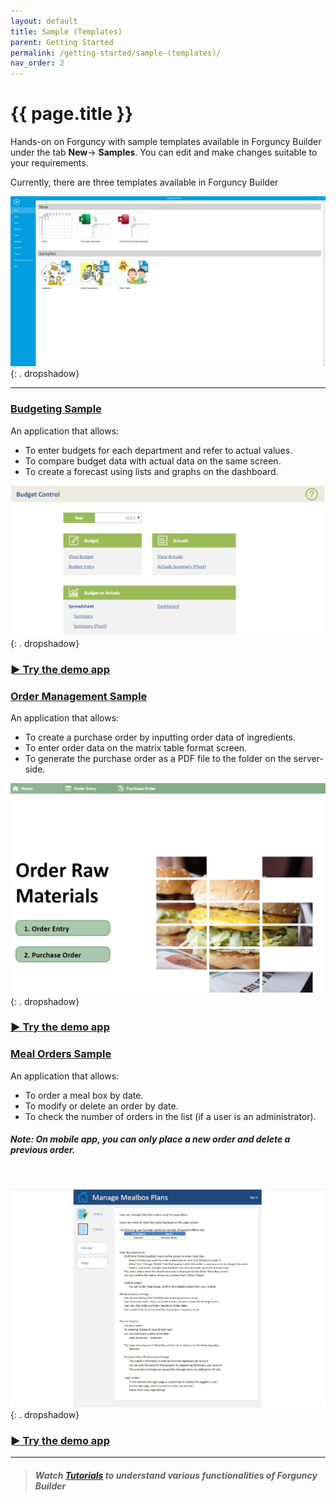 ```yaml
---
layout: default
title: Sample (Templates)
parent: Getting Started
permalink: /getting-started/sample-(templates)/
nav_order: 2
---
```


# {{ page.title }}

Hands-on on Forguncy with sample templates available in Forguncy Builder under the tab **New**-> **Samples**. You can edit and make changes suitable to your requirements.

Currently, there are three templates available in Forguncy Builder
<!--
[Budgeting](#Budgeting Sample)
 [Order Management](#Order Management Sample)
[Meal Orders](#Meal Orders Sample)
-->

![forguncy-builder-samples](/assets/images/sample-templates/meal-orders.png)
{: . dropshadow}

<!--
### Try these demo applications developed with Forguncy [**here**](https://www.forguncy.net/demo-apps).
-->
---

### [Budgeting Sample](https://apps.forguncy.net/budget-control/)

An application that allows: 
- To enter budgets for each department and refer to actual values. 
- To compare budget data with actual data on the same screen. 
- To create a forecast using lists and graphs on the dashboard.

![Budget-Control-Homepage](/assets/images/sample-templates/budget-control-homepage.png) 
{: . dropshadow}

### [► Try the demo app](https://apps.forguncy.net/budget-control/)

### [Order Management Sample](https://apps.forguncy.net/order-management/)

An application that allows: 
- To  create a purchase order by inputting order data of ingredients. 
- To enter order data on the matrix table format screen. 
- To generate the purchase order as a PDF file to the folder on the server-side.

![Order-Management-Homepage](/assets/images/sample-templates/order-management-homepage.png)
{: . dropshadow}

### [► Try the demo app](https://apps.forguncy.net/order-management/)

### [Meal Orders Sample](https://apps.forguncy.net/meal-orders/)

An application that allows: 
- To order a meal box by date.
- To modify or delete an order by date. 
- To check the number of orders in the list (if a user is an administrator).

##### Note: On mobile app, you can only place a new order and delete a previous order.
<br/> 

![Manage-Mealbox-Plans-Homepage](/assets/images/sample-templates/meal-orders-homepage.png)
{: . dropshadow}

### [► Try the demo app](https://apps.forguncy.net/meal-orders/)

---

<!--
- Open **Forguncy Builder** and go to the **Samples** section.
- Open **Meal Orders** template/sample project.
- It contains various pre-designed tables, pages (for web and mobile), and master pages. You can edit and make changes make changes suitable to your requirements.
- Go to **Debug** tab and click on **Start**.
- You will be redirected to the **Manage Mealbox Plans** application on localhost. 
- Sign in with default credentials: <br/>
    Default User Name   : *Administrator*<br/>
    Default Password    : *123456*
- The **Orders** tab shows order meal details. You can perform operations like- placing an order, modifying or deleting an order.
- The **History** tab shows all meal order records for the specified date. You can export records in an Excel file. 
- The **Manage** tab allows viewing **All Orders Status** and **Monthly Settlements**. By default, it shows current date orders. Set a date to manage past orders.
- The **Help** tab redirects to the help section which is the **Homepage** as well. It shows an overview of the application and brief information on the various functionalities. 
- After getting the idea of application functionalities, go to **Forguncy Builder** and make changes suitable to your requirements.     
-->

> ##### Watch [**Tutorials**](http://localhost:4000/getting-started/tutorials/#tutorials) to understand various functionalities of **Forguncy Builder**